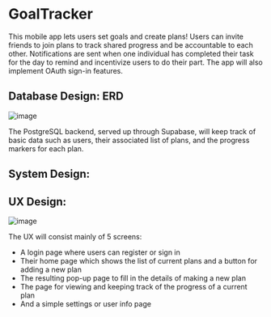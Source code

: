 # GoalTracker

This mobile app lets users set goals and create plans! Users can invite friends to join plans to track shared progress and be accountable to each other. Notifications are sent when one individual has completed their task for the day to remind and incentivize users to do their part. The app will also implement OAuth sign-in features.

## Database Design: ERD 
![image](https://github.com/user-attachments/assets/ae4c0601-497c-469a-a556-4f06dee53a95)

The PostgreSQL backend, served up through Supabase, will keep track of basic data such as users, their associated list of plans, and the progress markers for each plan.

## System Design: 


## UX Design:
![image](https://github.com/user-attachments/assets/2ecd695c-0e5e-4bf6-a921-f6d86a7b697b)

The UX will consist mainly of 5 screens: 
- A login page where users can register or sign in
- Their home page which shows the list of current plans and a button for adding a new plan
- The resulting pop-up page to fill in the details of making a new plan
- The page for viewing and keeping track of the progress of a current plan
- And a simple settings or user info page
